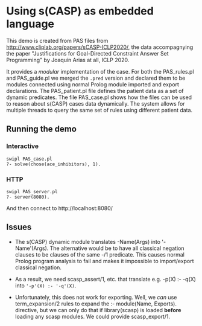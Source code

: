 # Using s(CASP) as embedded language

This     demo     is     created      from       PAS      files     from
http://www.cliplab.org/papers/sCASP-ICLP2020/,  the  data  accompagnying
the  paper  "Justifications  for  Goal-Directed  Constraint  Answer  Set
Programming" by Joaquín Arias at all, ICLP 2020.

It provides a  _modular_  implementation  of   the  case.  For  both the
PAS_rules.pl and PAS_guide.pl  we  merged   the  ``.pred``  version  and
declared them to  be  modules  connected   using  normal  Prolog  module
imported and export declarations. The   PAS_patient.pl  file defines the
patient data as a set of dynamic  predicates. The file PAS_case.pl shows
how  the  files  can  be  used  to   reason  about  s(CASP)  cases  data
dynamically. The system allows for multiple   threads  to query the same
set of rules using different patient data.

## Running the demo

### Interactive

    swipl PAS_case.pl
    ?- solve(chose(ace_inhibitors), 1).

### HTTP

    swipl PAS_server.pl
    ?- server(8080).

And then connect to http://localhost:8080/

## Issues

 - The s(CASP) dynamic module translates -Name(Args) into '-Name'(Args).
   The alternative would be to have all classical negation clauses to
   be clauses of the same -/1 predicate.  This causes normal Prolog
   program analysis to fail and makes it impossible to import/export
   classical negation.

 - As a result, we need scasp_assert/1, etc. that translate e.g.
   -p(X) :- -q(X) into `'-p'(X) :- '-q'(X)`.

 - Unfortunately, this does not work for exporting.  Well, we _can_
   use term_expansion/2 rules to expand the :- module(Name, Exports).
   directive, but we can only do that if library(scasp) is loaded
   __before__ loading any scasp modules.   We could provide
   scasp_export/1.

